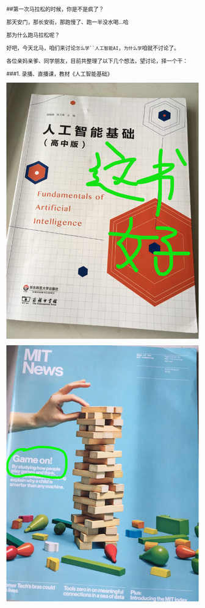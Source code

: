 [//]: # (Image References)

[image1]: ./images/人工智能基础.jpg
[image2]: ./images/game.jpg
[image3]: ./images/innovators.jpg
[image4]: ./images/vote.jpg
[image5]: ./images/比赛01.jpg
[image6]: ./images/比赛02.jpg


##第一次马拉松的时候，你是不是疯了？

那天安门，那长安街，那跑慢了、跑一半没水喝...哈

那为什么跑马拉松呢？

好吧，今天北马，咱们来讨论`怎么学``人工智能AI`，`为什么学`咱就不讨论了。

各位亲妈亲爹、同学朋友，目前共整理了以下几个想法，望讨论，择一个干：

###1. 录播、直播课，教材《人工智能基础》

![alt text][image1]



![alt text][image2]